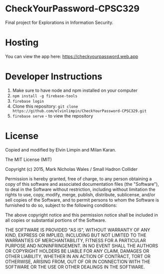 # CheckYourPassword-CPSC329
Final project for Explorations in Information Security.

# Hosting
You can view the app here: https://checkyourpassword.web.app

# Developer Instructions
1. Make sure to have node and npm installed on your computer
2. `npm install -g firebase-tools`
3. `firebase login`
4. Clone this repository: `git clone https://github.com/elvinlimpin/CheckYourPassword-CPSC329.git`
4. `firebase serve` - to view the repository

# License
Copied and modified by Elvin Limpin and Milan Karan.

The MIT License (MIT)

Copyright (c) 2015, Mark Nicholas Wales / Small Hadron Collider

Permission is hereby granted, free of charge, to any person obtaining a copy of this software and associated documentation files (the "Software"), to deal in the Software without restriction, including without limitation the rights to use, copy, modify, merge, publish, distribute, sublicense, and/or sell copies of the Software, and to permit persons to whom the Software is furnished to do so, subject to the following conditions:

The above copyright notice and this permission notice shall be included in all copies or substantial portions of the Software.

THE SOFTWARE IS PROVIDED "AS IS", WITHOUT WARRANTY OF ANY KIND, EXPRESS OR IMPLIED, INCLUDING BUT NOT LIMITED TO THE WARRANTIES OF MERCHANTABILITY, FITNESS FOR A PARTICULAR PURPOSE AND NONINFRINGEMENT. IN NO EVENT SHALL THE AUTHORS OR COPYRIGHT HOLDERS BE LIABLE FOR ANY CLAIM, DAMAGES OR OTHER LIABILITY, WHETHER IN AN ACTION OF CONTRACT, TORT OR OTHERWISE, ARISING FROM, OUT OF OR IN CONNECTION WITH THE SOFTWARE OR THE USE OR OTHER DEALINGS IN THE SOFTWARE.
